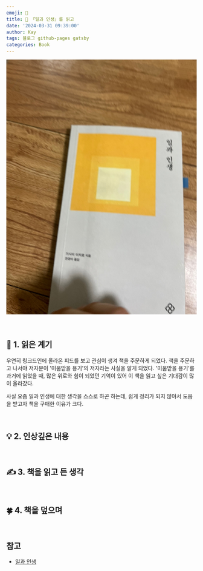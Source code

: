 ```yaml
---
emoji: 📕
title: 📕 「일과 인생」를 읽고
date: '2024-03-31 09:39:00'
author: Kay
tags: 블로그 github-pages gatsby
categories: Book
---
```


![book](book-1.jpeg)

<br>

## 🌈 1. 읽은 계기

우연히 링크드인에 올라온 피드를 보고 관심이 생겨 책을 주문하게 되었다. 책을 주문하고 나서야 저자분이 '미움받을 용기'의 저자라는 사실을 알게 되었다.
'미움받을 용기'를 과거에 읽었을 때, 많은 위로와 힘이 되었던 기억이 있어 이 책을 읽고 싶은 기대감이 많이 올라갔다.

사실 요즘 일과 인생에 대한 생각을 스스로 하곤 하는데, 쉽게 정리가 되지 않아서 도움을 받고자 책을 구매한 이유가 크다.

<br>

## 💡 2. 인상깊은 내용

<br>

## ✍️ 3. 책을 읽고 든 생각

<br>

## 🍀 4. 책을 덮으며

<br>

## 참고

- [일과 인생](https://m.yes24.com/Goods/Detail/122944890)

```toc

```
